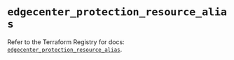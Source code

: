 # `edgecenter_protection_resource_alias`

Refer to the Terraform Registry for docs: [`edgecenter_protection_resource_alias`](https://registry.terraform.io/providers/edge-center/edgecenter/0.10.3/docs/resources/protection_resource_alias).
